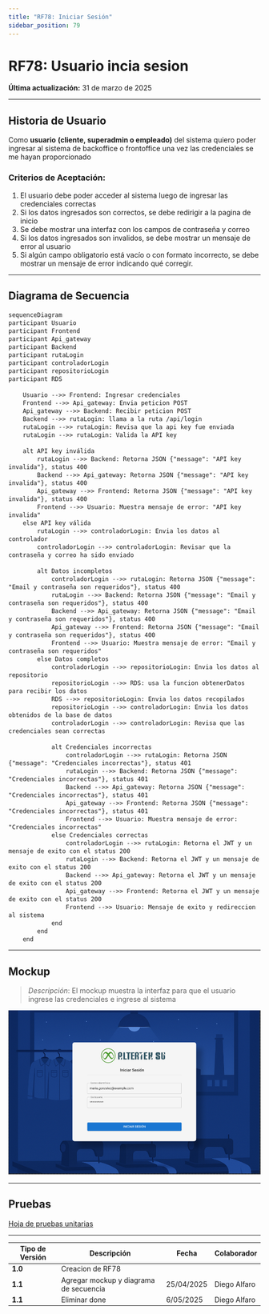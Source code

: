 ```yaml
---
title: "RF78: Iniciar Sesión"
sidebar_position: 79
---
```


# RF78: Usuario incia sesion

**Última actualización:** 31 de marzo de 2025

---

## Historia de Usuario

Como **usuario** **(cliente, superadmin o empleado)** del sistema quiero poder ingresar al sistema de backoffice o frontoffice una vez las credenciales se me hayan proporcionado

### **Criterios de Aceptación:**

1. El usuario debe poder acceder al sistema luego de ingresar las credenciales correctas
2. Si los datos ingresados son correctos, se debe redirigir a la pagina de inicio
3. Se debe mostrar una interfaz con los campos de contraseña y correo
4. Si los datos ingresados son invalidos, se debe mostrar un mensaje de error al usuario
5. Si algún campo obligatorio está vacío o con formato incorrecto, se debe mostrar un mensaje de error indicando qué corregir.

---

## **Diagrama de Secuencia**

```mermaid
sequenceDiagram
participant Usuario
participant Frontend
participant Api_gateway
participant Backend
participant rutaLogin
participant controladorLogin
participant repositorioLogin
participant RDS

    Usuario -->> Frontend: Ingresar credenciales
    Frontend -->> Api_gateway: Envia peticion POST
    Api_gateway -->> Backend: Recibir peticion POST
    Backend -->> rutaLogin: llama a la ruta /api/login
    rutaLogin -->> rutaLogin: Revisa que la api key fue enviada
    rutaLogin -->> rutaLogin: Valida la API key

    alt API key inválida
        rutaLogin -->> Backend: Retorna JSON {"message": "API key invalida"}, status 400
        Backend -->> Api_gateway: Retorna JSON {"message": "API key invalida"}, status 400
        Api_gateway -->> Frontend: Retorna JSON {"message": "API key invalida"}, status 400
        Frontend -->> Usuario: Muestra mensaje de error: "API key invalida"
    else API key válida
        rutaLogin -->> controladorLogin: Envia los datos al controlador
        controladorLogin -->> controladorLogin: Revisar que la contraseña y correo ha sido enviado

        alt Datos incompletos
            controladorLogin -->> rutaLogin: Retorna JSON {"message": "Email y contraseña son requeridos"}, status 400
            rutaLogin -->> Backend: Retorna JSON {"message": "Email y contraseña son requeridos"}, status 400
            Backend -->> Api_gateway: Retorna JSON {"message": "Email y contraseña son requeridos"}, status 400
            Api_gateway -->> Frontend: Retorna JSON {"message": "Email y contraseña son requeridos"}, status 400
            Frontend -->> Usuario: Muestra mensaje de error: "Email y contraseña son requeridos"
        else Datos completos
            controladorLogin -->> repositorioLogin: Envia los datos al repositorio
            repositorioLogin -->> RDS: usa la funcion obtenerDatos para recibir los datos
            RDS -->> repositorioLogin: Envia los datos recopilados
            repositorioLogin -->> controladorLogin: Envia los datos obtenidos de la base de datos
            controladorLogin -->> controladorLogin: Revisa que las credenciales sean correctas

            alt Credenciales incorrectas
                controladorLogin -->> rutaLogin: Retorna JSON {"message": "Credenciales incorrectas"}, status 401
                rutaLogin -->> Backend: Retorna JSON {"message": "Credenciales incorrectas"}, status 401
                Backend -->> Api_gateway: Retorna JSON {"message": "Credenciales incorrectas"}, status 401
                Api_gateway -->> Frontend: Retorna JSON {"message": "Credenciales incorrectas"}, status 401
                Frontend -->> Usuario: Muestra mensaje de error: "Credenciales incorrectas"
            else Credenciales correctas
                controladorLogin -->> rutaLogin: Retorna el JWT y un mensaje de exito con el status 200
                rutaLogin -->> Backend: Retorna el JWT y un mensaje de exito con el status 200
                Backend -->> Api_gateway: Retorna el JWT y un mensaje de exito con el status 200
                Api_gateway -->> Frontend: Retorna el JWT y un mensaje de exito con el status 200
                Frontend -->> Usuario: Mensaje de exito y redireccion al sistema
            end
        end
    end
```

---

## **Mockup**

> _Descripción_: El mockup muestra la interfaz para que el usuario ingrese las credenciales e ingrese al sistema

![alt text](<imagenes/RF78.png>)

---

## Pruebas

[Hoja de pruebas unitarias](https://docs.google.com/spreadsheets/d/1NLGwGrGA5PVOEzLaqxa8Ts1D_Ng3QzzqNKWJYUzxD-M/edit?gid=510977092#gid=5109770927)

---

| **Tipo de Versión** | **Descripción**                        | **Fecha**  | **Colaborador** |
| ------------------- | -------------------------------------- | ---------- | --------------- |
| **1.0**             | Creacion de RF78                       |            |                 |
| **1.1**             | Agregar mockup y diagrama de secuencia | 25/04/2025 | Diego Alfaro    |
| **1.1**             | Eliminar done                          | 6/05/2025  | Diego Alfaro    |
